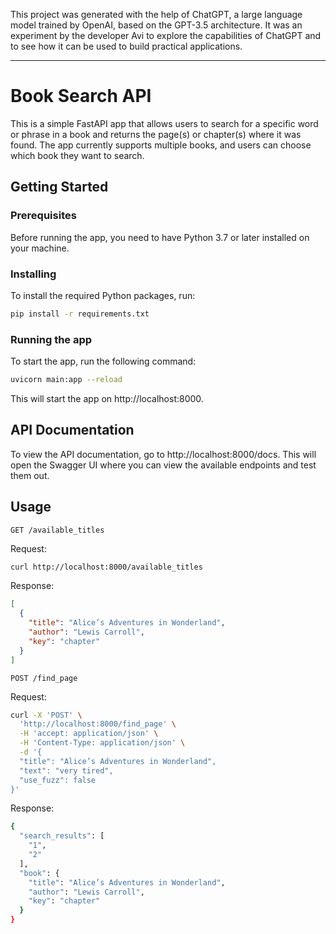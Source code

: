 This project was generated with the help of ChatGPT, a large language model trained by OpenAI, based on the GPT-3.5 architecture. It was an experiment by the developer Avi to explore the capabilities of ChatGPT and to see how it can be used to build practical applications.

----
# Book Search API

This is a simple FastAPI app that allows users to search for a specific word or phrase in a book and returns the page(s) or chapter(s) where it was found. The app currently supports multiple books, and users can choose which book they want to search.

## Getting Started
### Prerequisites

Before running the app, you need to have Python 3.7 or later installed on your machine.

### Installing
To install the required Python packages, run:

```bash
pip install -r requirements.txt
```
### Running the app
To start the app, run the following command:

```bash
uvicorn main:app --reload
```
This will start the app on http://localhost:8000.

## API Documentation
To view the API documentation, go to http://localhost:8000/docs. This will open the Swagger UI where you can view the available endpoints and test them out.

## Usage
`GET /available_titles`

Request:

```bash
curl http://localhost:8000/available_titles
```
Response:

```json
[
  {
    "title": "Alice’s Adventures in Wonderland",
    "author": "Lewis Carroll",
    "key": "chapter"
  }
]
```

`POST /find_page`

Request:

```bash
curl -X 'POST' \
  'http://localhost:8000/find_page' \
  -H 'accept: application/json' \
  -H 'Content-Type: application/json' \
  -d '{
  "title": "Alice’s Adventures in Wonderland",
  "text": "very tired",
  "use_fuzz": false
}'
```
Response:

```bash
{
  "search_results": [
    "1",
    "2"
  ],
  "book": {
    "title": "Alice’s Adventures in Wonderland",
    "author": "Lewis Carroll",
    "key": "chapter"
  }
}
```